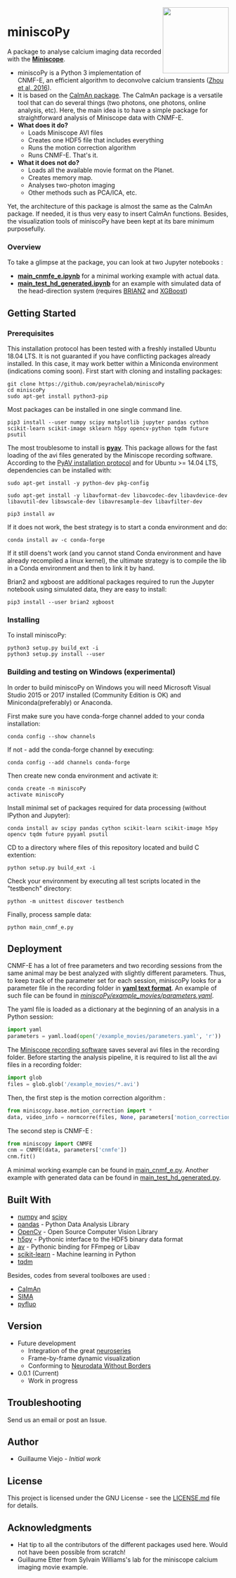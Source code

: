 <img src="https://avatars2.githubusercontent.com/u/26169608?s=400&u=c95268d6ce14e5fa4e4c94ec51888042c2245c66&v=4" width="150" align="right">

miniscoPy
=====


A package to analyse calcium imaging data recorded with the __[Miniscope](http://miniscope.org)__. 

* miniscoPy is a Python 3 implementation of CNMF-E, an efficient algorithm to deconvolve calcium transients ([Zhou et al, 2016](https://pdfs.semanticscholar.org/0c68/5753c9379f71b5120fe3b51589458c4de695.pdf)).
* It is based on the [CaImAn package](https://github.com/flatironinstitute/CaImAn). The CaImAn package is a versatile tool that can do several things (two photons, one photons, online analysis, etc). Here, the main idea is to have a simple package for straightforward analysis of Miniscope data with CNMF-E.
* __What does it do?__
	* Loads Miniscope AVI files
	* Creates one HDF5 file that includes everything
	* Runs the motion correction algorithm
	* Runs CNMF-E. That's it.
* __What it does not do?__
	* Loads all the available movie format on the Planet.
	* Creates memory map.
	* Analyses two-photon imaging 
	* Other methods such as PCA/ICA, etc.

Yet, the architecture of this package is almost the same as the CaImAn package. If needed, it is thus very easy to insert CaImAn functions. Besides, the visualization tools of miniscoPy have been kept at its bare minimum purposefully.

### Overview

To take a glimpse at the package, you can look at two Jupyter notebooks :
* __[main_cnmfe_e.ipynb](main_cnmfe_e.ipynb)__ for a minimal working example with actual data.
* __[main_test_hd_generated.ipynb](main_test_hd_generated.ipynb)__ for an example with simulated data of the head-direction system (requires [BRIAN2](https://brian2.readthedocs.io/en/stable/) and [XGBoost](http://xgboost.readthedocs.io/en/latest/python/python_intro.html))

## Getting Started

### Prerequisites

This installation protocol has been tested with a freshly installed Ubuntu 18.04 LTS. It is not guaranted if you have conflicting packages already installed. In this case, it may work better within a Miniconda environment (indications coming soon).
First start with cloning and installing packages:

```
git clone https://github.com/peyrachelab/miniscoPy
cd miniscoPy
sudo apt-get install python3-pip
```

Most packages can be installed in one single command line.

```
pip3 install --user numpy scipy matplotlib jupyter pandas cython scikit-learn scikit-image sklearn h5py opencv-python tqdm future psutil
```

The most troublesome to install is __[pyav](https://mikeboers.github.io/PyAV/)__. This package allows for the fast loading of the avi files generated by the Miniscope recording software. 
According to the [PyAV installation protocol](https://mikeboers.github.io/PyAV/installation.html) and for Ubuntu >= 14.04 LTS, dependencies can be installed with:
```
sudo apt-get install -y python-dev pkg-config

sudo apt-get install -y libavformat-dev libavcodec-dev libavdevice-dev libavutil-dev libswscale-dev libavresample-dev libavfilter-dev

pip3 install av
```
If it does not work, the best strategy is to start a conda environment and do:
```
conda install av -c conda-forge
```
If it still doens't work (and you cannot stand Conda environment and have already recompiled a linux kernel), the ultimate strategy is to compile the lib in a Conda environment and then to link it by hand. 

Brian2 and xgboost are additional packages required to run the Jupyter notebook using simulated data, they are easy to install:
```
pip3 install --user brian2 xgboost
```

### Installing

To install miniscoPy:

```
python3 setup.py build_ext -i
python3 setup.py install --user
```

### Building and testing on Windows (experimental)

In order to build miniscoPy on Windows you will need Microsoft Visual Studio 2015 or 2017 installed (Community Edition is OK) and Miniconda(preferably) or Anaconda.

First make sure you have conda-forge channel added to your conda installation:

```
conda config --show channels
```
If not - add the conda-forge channel by executing:

```
conda config --add channels conda-forge
```
Then create new conda environment and activate it:
```
conda create -n miniscoPy
activate miniscoPy
```
Install minimal set of packages required for data processing (without IPython and Jupyter):
```
conda install av scipy pandas cython scikit-learn scikit-image h5py opencv tqdm future pyyaml psutil
```
CD to a directory where files of this repository located and build C extention:
```
python setup.py build_ext -i
```
Check your environment by executing all test scripts located in the "testbench" directory:
```
python -m unittest discover testbench
```
Finally, process sample data:
```
python main_cnmf_e.py
```

## Deployment

CNMF-E has a lot of free parameters and two recording sessions from the same animal may be best analyzed with slightly different parameters. Thus, to keep track of the parameter set for each session, miniscoPy looks for a parameter file in the recording folder in __[yaml text format](http://yaml.org/start.html)__. An example of such file can be found in _[miniscoPy/example_movies/parameters.yaml](parameters.yaml)_.

The yaml file is loaded as a dictionary at the beginning of an analysis in a Python session:
```python
import yaml
parameters = yaml.load(open('/example_movies/parameters.yaml', 'r'))
```
The [Miniscope recording software](https://github.com/daharoni/Miniscope_DAQ_Software) saves several avi files in the recording folder. Before starting the analysis pipeline, it is required to list all the avi files in a recording folder:
```python
import glob
files = glob.glob('/example_movies/*.avi')
```
Then, the first step is the motion correction algorithm :
```python
from miniscopy.base.motion_correction import *
data, video_info = normcorre(files, None, parameters['motion_correction'])
```
The second step is CNMF-E :
```python
from miniscopy import CNMFE
cnm = CNMFE(data, parameters['cnmfe'])
cnm.fit()
```

A minimal working example can be found in [main_cnmf_e.py](main_cnmf_e.py). Another example with generated data can be found in [main_test_hd_generated.py](main_test_hd_generated.py).

## Built With

* [numpy](https://numpy.org) and [scipy](https://scipy.org)
* [pandas](https://pandas.pydata.org/) - Python Data Analysis Library
* [OpenCv](https://opencv.org/) - Open Source Computer Vision Library
* [h5py](https://www.h5py.org/) - Pythonic interface to the HDF5 binary data format
* [av](https://github.com/mikeboers/PyAV) - Pythonic binding for FFmpeg or Libav
* [scikit-learn](http://scikit-learn.org/stable/) - Machine learning in Python
* [tqdm](https://github.com/noamraph/tqdm)

Besides, codes from several toolboxes are used : 
* [CaImAn](https://github.com/flatironinstitute/CaImAn)
* [SIMA](http://www.losonczylab.org/sima/1.3.2/)
* [pyfluo](https://github.com/bensondaled/pyfluo)

## Version

* Future development
  * Integration of the great [neuroseries](https://github.com/MemDynLab/neuroseries)
  * Frame-by-frame dynamic visualization
  * Conforming to [Neurodata Without Borders](https://www.nwb.org/)
* 0.0.1 (Current)
  * Work in progress

## Troubleshooting

Send us an email or post an Issue.

## Author

* Guillaume Viejo - *Initial work*

## License

This project is licensed under the GNU License - see the [LICENSE.md](LICENSE.md) file for details.

## Acknowledgments

* Hat tip to all the contributors of the different packages used here. Would not have been possible from scratch!
* Guillaume Etter from Sylvain Williams's lab for the miniscope calcium imaging movie example.





